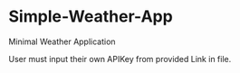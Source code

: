 # Simple-Weather-App
Minimal Weather Application

User must input their own APIKey from provided Link in file.
